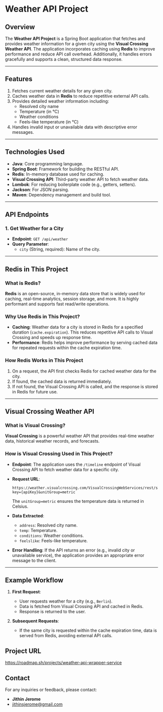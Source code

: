 # Weather API Project 

## Overview

The **Weather API Project** is a Spring Boot application that fetches and provides weather information for a given city using the **Visual Crossing Weather API**. The application incorporates caching using **Redis** to improve performance and reduce API call overhead. Additionally, it handles errors gracefully and supports a clean, structured data response.

---

## Features

1. Fetches current weather details for any given city.
2. Caches weather data in **Redis** to reduce repetitive external API calls.
3. Provides detailed weather information including:
   - Resolved city name
   - Temperature (in °C)
   - Weather conditions
   - Feels-like temperature (in °C)
4. Handles invalid input or unavailable data with descriptive error messages.

---

## Technologies Used

- **Java**: Core programming language.
- **Spring Boot**: Framework for building the RESTful API.
- **Redis**: In-memory database used for caching.
- **Visual Crossing API**: Third-party weather API to fetch weather data.
- **Lombok**: For reducing boilerplate code (e.g., getters, setters).
- **Jackson**: For JSON parsing.
- **Maven**: Dependency management and build tool.

---

## API Endpoints

### 1. **Get Weather for a City**
   - **Endpoint**: `GET /api/weather`
   - **Query Parameter**:
     - `city` (String, required): Name of the city.

---

## Redis in This Project

### What is Redis?
**Redis** is an open-source, in-memory data store that is widely used for caching, real-time analytics, session storage, and more. It is highly performant and supports fast read/write operations.

### Why Use Redis in This Project?
- **Caching**: Weather data for a city is stored in Redis for a specified duration (`cache.expiration`). This reduces repetitive API calls to Visual Crossing and speeds up response time.
- **Performance**: Redis helps improve performance by serving cached data for repeated requests within the cache expiration time.

### How Redis Works in This Project
1. On a request, the API first checks Redis for cached weather data for the city.
2. If found, the cached data is returned immediately.
3. If not found, the Visual Crossing API is called, and the response is stored in Redis for future use.

---

## Visual Crossing Weather API

### What is Visual Crossing?
**Visual Crossing** is a powerful weather API that provides real-time weather data, historical weather records, and forecasts.

### How is Visual Crossing Used in This Project?
- **Endpoint**:
  The application uses the `/timeline` endpoint of Visual Crossing API to fetch weather data for a specific city.
- **Request URL**:
  ```text
  https://weather.visualcrossing.com/VisualCrossingWebServices/rest/services/timeline/{city}?key={apiKey}&unitGroup=metric
  ```
  The `unitGroup=metric` ensures the temperature data is returned in Celsius.

- **Data Extracted**:
  - `address`: Resolved city name.
  - `temp`: Temperature.
  - `conditions`: Weather conditions.
  - `feelslike`: Feels-like temperature.

- **Error Handling**:
  If the API returns an error (e.g., invalid city or unavailable service), the application provides an appropriate error message to the client.

---

## Example Workflow

1. **First Request**:
   - User requests weather for a city (e.g., `Berlin`).
   - Data is fetched from Visual Crossing API and cached in Redis.
   - Response is returned to the user.

2. **Subsequent Requests**:
   - If the same city is requested within the cache expiration time, data is served from Redis, avoiding external API calls.
  
## Project URL
https://roadmap.sh/projects/weather-api-wrapper-service

## Contact
For any inquiries or feedback, please contact:
- **Jithin Jerome**  
- jithinsjerome@gmail.com
